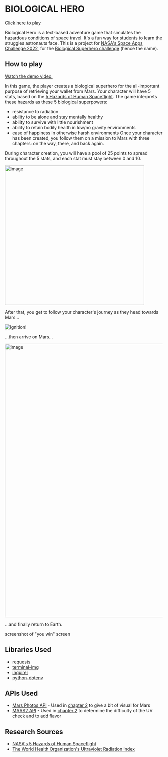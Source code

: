 # BIOLOGICAL HERO
[Click here to play](https://digital-raiders-nasa22.herokuapp.com/)

Biological Hero is a text-based adventure game that simulates the hazardous conditions of space travel. It's a fun way for students to learn the struggles astronauts face.
This is a project for [NASA's Space Apps Challenge 2022](https://www.spaceappschallenge.org/), for the [Biological Superhero challenge](https://2022.spaceappschallenge.org/challenges/2022-challenges/space-biology-superhero/details) (hence the name).

## How to play

[Watch the demo video.](https://www.youtube.com/watch?v=zTIxBmZ4KRU)

In this game, the player creates a biological superhero for the all-important purpose of retrieving your wallet from Mars.
Your character will have 5 stats, based on the [5 Hazards of Human Spaceflight](https://www.nasa.gov/hrp/5-hazards-of-human-spaceflight).
The game interprets these hazards as these 5 biological superpowers:
- resistance to radiation
- ability to be alone and stay mentally healthy
- ability to survive with little nourishment
- ability to retain bodily health in low/no gravity environments
- ease of happiness in otherwise harsh environments
Once your character has been created, you follow them on a mission to Mars with three chapters: on the way, there, and back again.

During character creation, you will have a pool of 25 points to spread throughout the 5 stats, and each stat must stay between 0 and 10. 

<img width="445" alt="image" src="https://user-images.githubusercontent.com/113556883/193467497-c777ac09-564b-4531-8bcf-f6981ed77357.png">

After that, you get to follow your character's journey as they head towards Mars...

![Ignition!](https://user-images.githubusercontent.com/113556883/193467946-cbfdc8f6-ccdd-4fb4-bc2b-e8dec15581ae.gif)

...then arrive on Mars...

<img width="872" alt="image" src="https://user-images.githubusercontent.com/34243402/193467362-8e54bd0b-1d93-4d05-9983-c271bbb5afce.png">

...and finally return to Earth.

screenshot of "you win" screen

## Libraries Used

- [requests](https://pypi.org/project/requests/)
- [terminal-img](https://pypi.org/project/terminal-img/)
- [inquirer](https://pypi.org/project/inquirer/)
- [python-dotenv](https://pypi.org/project/python-dotenv/)

## APIs Used

- [Mars Photos API](https://github.com/chrisccerami/mars-photo-api) - Used in [chapter 2](https://github.com/randolph-code-club/space_apps_2022/blob/main/level2.py#L24) to give a bit of visual for Mars
- [MAAS2 API](https://maas2.apollorion.com/) - Used in [chapter 2](https://github.com/randolph-code-club/space_apps_2022/blob/main/level2.py#L31) to determine the difficulty of the UV check and to add flavor

## Research Sources

- [NASA's 5 Hazards of Human Spaceflight](https://www.nasa.gov/hrp/5-hazards-of-human-spaceflight)
- [The World Health Organization's Ultraviolet Radiation Index](https://www.who.int/news-room/questions-and-answers/item/radiation-the-ultraviolet-(uv)-index)
